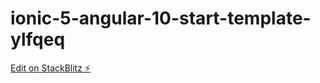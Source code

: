 # ionic-5-angular-10-start-template-ylfqeq

[Edit on StackBlitz ⚡️](https://stackblitz.com/edit/ionic-5-angular-10-start-template-ylfqeq)